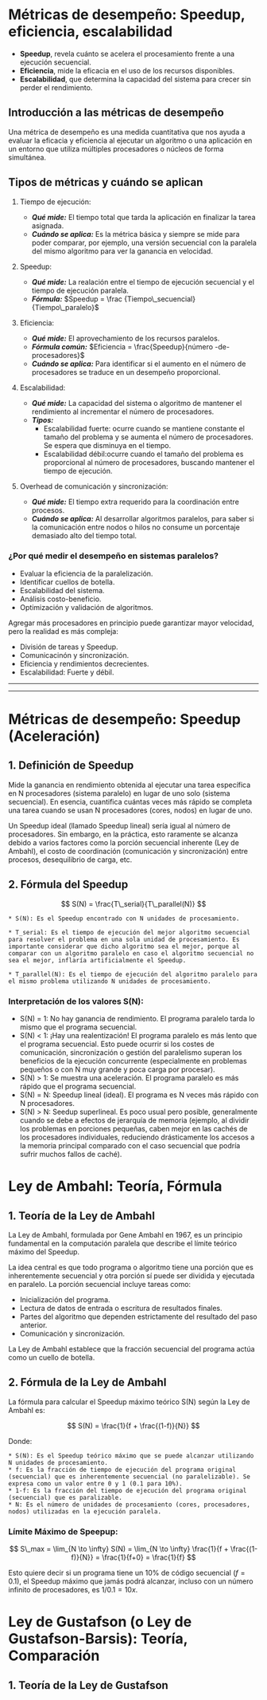 # Métricas de desempeño: Speedup, eficiencia, escalabilidad

- **Speedup**, revela cuánto se acelera el procesamiento frente a una ejecución secuencial.
- **Eficiencia**, mide la eficacia en el uso de los recursos disponibles.
- **Escalabilidad**, que determina la capacidad del sistema para crecer sin perder el rendimiento.

## Introducción a las métricas de desempeño

Una métrica de desempeño es una medida cuantitativa que nos ayuda a evaluar la eficacia y eficiencia al ejecutar un algoritmo o una aplicación en un entorno que utiliza múltiples procesadores o núcleos de forma simultánea.

## Tipos de métricas y cuándo se aplican
1. Tiempo de ejecución:
    - ***Qué mide:*** El tiempo total que tarda la aplicación en finalizar la tarea asignada.
    - ***Cuándo se aplica:*** Es la métrica básica y siempre se mide para poder comparar, por ejemplo, una versión secuencial con la paralela del mismo algoritmo para ver la ganancia en velocidad.

2. Speedup:
    - ***Qué mide:*** La realación entre el tiempo de ejecución secuencial y el tiempo de ejecución paralela.
    - ***Fórmula:*** $Speedup = \frac {Tiempo\_secuencial}{Tiempo\_paralelo}$
 
3. Eficiencia:
    - ***Qué mide:*** El aprovechamiento de los recursos paralelos.
    - ***Fórmula común:*** $Eficiencia = \frac{Speedup}{número -de-procesadores}$
    - ***Cuándo se aplica:*** Para identificar si el aumento en el número de procesadores se traduce en un desempeño proporcional.

4. Escalabilidad:
    - ***Qué mide:*** La capacidad del sistema o algoritmo de mantener el rendimiento al incrementar el número de procesadores.
    - ***Tipos:***
        + Escalabilidad fuerte: ocurre cuando se mantiene constante el tamaño del problema y se aumenta el número de procesadores. Se espera que disminuya en el tiempo.
        + Escalabilidad débil:ocurre cuando el tamaño del problema es proporcional al número de procesadores, buscando mantener el tiempo de ejecución.

5. Overhead de comunicación y sincronización:
    - ***Qué mide:*** El tiempo extra requerido para la coordinación entre procesos.
    - ***Cuándo se aplica:*** Al desarrollar algoritmos paralelos, para saber si la comunicación entre nodos o hilos no consume un porcentaje demasiado alto del tiempo total.

### ¿Por qué medir el desempeño en sistemas paralelos?
- Evaluar la eficiencia de la paralelización.
- Identificar cuellos de botella. 
- Escalabilidad del sistema.
- Análisis costo-beneficio.
- Optimización y validación de algoritmos.

Agregar más procesadores en principio puede garantizar mayor velocidad, pero la realidad es más compleja:
- División de tareas y Speedup.
- Comunicacinón y sincronización.
- Eficiencia y rendimientos decrecientes.
- Escalabilidad: Fuerte y débil.

---
---

# Métricas de desempeño: Speedup (Aceleración)

## 1. Definición de Speedup

Mide la ganancia en rendimiento obtenida al ejecutar una tarea específica en N procesadores (sistema paralelo) en lugar de uno solo (sistema secuencial). En esencia, cuantifica cuántas veces más rápido se completa una tarea cuando se usan N procesadores (cores, nodos) en lugar de uno.

Un Speedup ideal (llamado Speedup lineal) sería igual al número de procesadores. Sin embargo, en la práctica, esto raramente se alcanza debido a varios factores como la porción secuencial inherente (Ley de Ambahl), el costo de coordinación (comunicación y sincronización) entre procesos, desequilibrio de carga, etc.


## 2. Fórmula del Speedup

$$
S(N) = \frac{T\_serial}{T\_parallel(N)}
$$

    * S(N): Es el Speedup encontrado con N unidades de procesamiento.
    
    * T_serial: Es el tiempo de ejecución del mejor algoritmo secuencial para resolver el problema en una sola unidad de procesamiento. Es importante considerar que dicho algoritmo sea el mejor, porque al comparar con un algoritmo paralelo en caso el algoritmo secuencial no sea el mejor, inflaría artificialmente el Speedup.

    * T_parallel(N): Es el tiempo de ejecución del algoritmo paralelo para el mismo problema utilizando N unidades de procesamiento.

### Interpretación de los valores S(N):

+ S(N) = 1: No hay ganancia de rendimiento. El programa paralelo tarda lo mismo que el programa secuencial.
+ S(N) < 1: ¡Hay una realentización! El programa paralelo es más lento que el programa secuencial. Esto puede ocurrir si los costes de comunicación, sincronización o gestión del paralelismo superan los beneficios de la ejecución concurrente (especialmente en problemas pequeños o con N muy grande y poca carga por procesar).
+ S(N) > 1: Se muestra una aceleración. El programa paralelo es más rápido que el programa secuencial.
+ S(N) = N: Speedup lineal (ideal). El programa es N veces más rápido con N procesadores.
+ S(N) > N: Seedup superlineal. Es poco usual pero posible, generalmente cuando se debe a efectos de jerarquía de memoria (ejemplo, al dividir los problemas en porciones pequeñas, caben mejor en las cachés de los procesadores individuales, reduciendo drásticamente los accesos a la memoria principal comparado con el caso secuencial que podría sufrir muchos fallos de caché).


# Ley de Ambahl: Teoría, Fórmula

## 1. Teoría de la Ley de Ambahl

La Ley de Ambahl, formulada por Gene Ambahl en 1967, es un principio fundamental en la computación paralela que describe el límite teórico máximo del Speedup.

La idea central es que todo programa o algoritmo tiene una porción que es inherentemente secuencial y otra porción sí puede ser dividida y ejecutada en paralelo. La porción secuencial incluye tareas como:

+ Inicialización del programa.
+ Lectura de datos de entrada o escritura de resultados finales. 
+ Partes del algoritmo que dependen estrictamente del resultado del paso anterior. 
+ Comunicación y sincronización. 

La Ley de Ambahl establece que la fracción secuencial del programa actúa como un cuello de botella. 

## 2. Fórmula de la Ley de Ambahl

La fórmula para calcular el Speedup máximo teórico S(N) según la Ley de Ambahl es:

$$
S(N) = \frac{1}{f + \frac{(1-f)}{N}}
$$

Donde:  

    * S(N): Es el Speedup teórico máximo que se puede alcanzar utilizando N unidades de procesamiento. 
    * f: Es la fracción de tiempo de ejecución del programa original (secuencial) que es inherentemente secuencial (no paralelizable). Se expresa como un valor entre 0 y 1 (0.1 para 10%).
    * 1-f: Es la fracción del tiempo de ejecución del programa original (secuencial) que es paralizable. 
    * N: Es el número de unidades de procesamiento (cores, procesadores, nodos) utilizadas en la ejecución paralela. 

### Límite Máximo de Speepup:

$$
S\_max = \lim_{N \to \infty} S(N) = \lim_{N \to \infty} \frac{1}{f + \frac{(1-f)}{N}} = \frac{1}{f+0} = \frac{1}{f}
$$

Esto quiere decir si un programa tiene un 10% de código secuencial ($f=0.1$), el Speedup máximo que jamás podrá alcanzar, incluso con un número infinito de procesadores, es $1/0.1 = 10x$.
 

# Ley de Gustafson (o Ley de Gustafson-Barsis): Teoría, Comparación

## 1. Teoría de la Ley de Gustafson

